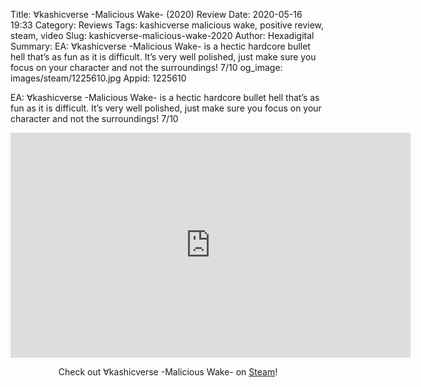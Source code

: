 Title: ∀kashicverse -Malicious Wake- (2020) Review
Date: 2020-05-16 19:33
Category: Reviews
Tags: kashicverse malicious wake, positive review, steam, video
Slug: kashicverse-malicious-wake-2020
Author: Hexadigital
Summary: EA: ∀kashicverse -Malicious Wake- is a hectic hardcore bullet hell that’s as fun as it is difficult. It’s very well polished, just make sure you focus on your character and not the surroundings! 7/10
og_image: images/steam/1225610.jpg
Appid: 1225610

EA: ∀kashicverse -Malicious Wake- is a hectic hardcore bullet hell that’s as fun as it is difficult. It’s very well polished, just make sure you focus on your character and not the surroundings! 7/10

<center><iframe src="https://www.youtube.com/embed/YrTJYlXQdOk?feature=oembed" allow="accelerometer; autoplay; encrypted-media; gyroscope; picture-in-picture" width="640" height="360" frameborder="0"></iframe>

Check out ∀kashicverse -Malicious Wake- on [Steam](https://store.steampowered.com/app/1225610/?curator_clanid=34633900)!</center>